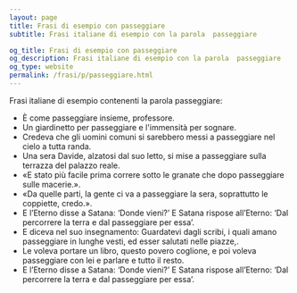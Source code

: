 ```yaml
---
layout: page
title: Frasi di esempio con passeggiare 
subtitle: Frasi italiane di esempio con la parola  passeggiare

og_title: Frasi di esempio con passeggiare 
og_description: Frasi italiane di esempio con la parola  passeggiare
og_type: website
permalink: /frasi/p/passeggiare.html
---
```


Frasi italiane di esempio contenenti la parola passeggiare:


- È come passeggiare insieme, professore.
- Un giardinetto per passeggiare e l'immensità per sognare.
- Credeva che gli uomini comuni si sarebbero messi a passeggiare nel cielo a tutta randa.
- Una sera Davide, alzatosi dal suo letto, si mise a passeggiare sulla terrazza del palazzo reale.
- «E stato più facile prima correre sotto le granate che dopo passeggiare sulle macerie.».
- «Da quelle parti, la gente ci va a passeggiare la sera, soprattutto le coppiette, credo.».
- E l’Eterno disse a Satana: ‘Donde vieni?’ E Satana rispose all’Eterno: ‘Dal percorrere la terra e dal passeggiare per essa’.
- E diceva nel suo insegnamento: Guardatevi dagli scribi, i quali amano passeggiare in lunghe vesti, ed esser salutati nelle piazze,.
- Le voleva portare un libro, questo povero coglione, e poi voleva passeggiare con lei e parlare e tutto il resto.
- E l’Eterno disse a Satana: ‘Donde vieni?’ E Satana rispose all’Eterno: ‘Dal percorrere la terra e dal passeggiare per essa’.
